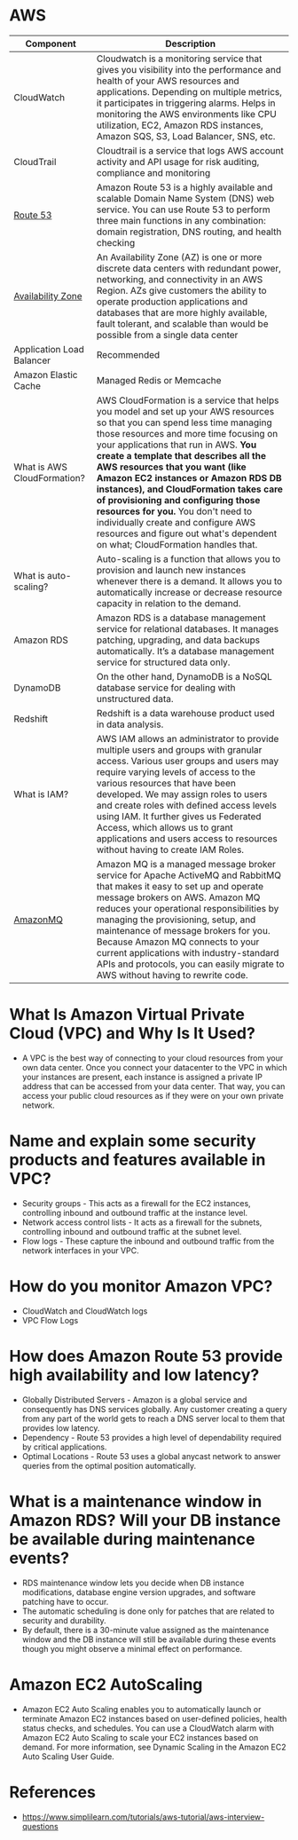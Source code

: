 

# AWS

Component|Description|
-----------|---------------------------------|
CloudWatch| Cloudwatch is a monitoring service that gives you visibility into the performance and health of your AWS resources and applications. Depending on multiple metrics, it participates in triggering alarms. Helps in monitoring the AWS environments like CPU utilization, EC2, Amazon RDS instances, Amazon SQS, S3, Load Balancer, SNS, etc.|
CloudTrail|Cloudtrail is a service that logs AWS account activity and API usage for risk auditing, compliance and monitoring|
[Route 53](https://docs.aws.amazon.com/Route53/latest/DeveloperGuide/Welcome.html)| Amazon Route 53 is a highly available and scalable Domain Name System (DNS) web service. You can use Route 53 to perform three main functions in any combination: domain registration, DNS routing, and health checking |
[Availability Zone](https://aws.amazon.com/about-aws/global-infrastructure/regions_az/)| An Availability Zone (AZ) is one or more discrete data centers with redundant power, networking, and connectivity in an AWS Region. AZs give customers the ability to operate production applications and databases that are more highly available, fault tolerant, and scalable than would be possible from a single data center|
Application Load Balancer | Recommended|
Amazon Elastic Cache | Managed Redis or Memcache |
What is AWS CloudFormation? | AWS CloudFormation is a service that helps you model and set up your AWS resources so that you can spend less time managing those resources and more time focusing on your applications that run in AWS. **You create a template that describes all the AWS resources that you want (like Amazon EC2 instances or Amazon RDS DB instances), and CloudFormation takes care of provisioning and configuring those resources for you.** You don't need to individually create and configure AWS resources and figure out what's dependent on what; CloudFormation handles that.|
What is auto-scaling? | Auto-scaling is a function that allows you to provision and launch new instances whenever there is a demand. It allows you to automatically increase or decrease resource capacity in relation to the demand.|
Amazon RDS | Amazon RDS is a database management service for relational databases. It manages patching, upgrading, and data backups automatically. It’s a database management service for structured data only.|
DynamoDB | On the other hand, DynamoDB is a NoSQL database service for dealing with unstructured data. |
Redshift | Redshift is a data warehouse product used in data analysis. |
What is IAM? | AWS IAM allows an administrator to provide multiple users and groups with granular access. Various user groups and users may require varying levels of access to the various resources that have been developed. We may assign roles to users and create roles with defined access levels using IAM. It further gives us Federated Access, which allows us to grant applications and users access to resources without having to create IAM Roles.|
[AmazonMQ](https://aws.amazon.com/amazon-mq/) | Amazon MQ is a managed message broker service for Apache ActiveMQ and RabbitMQ that makes it easy to set up and operate message brokers on AWS. Amazon MQ reduces your operational responsibilities by managing the provisioning, setup, and maintenance of message brokers for you. Because Amazon MQ connects to your current applications with industry-standard APIs and protocols, you can easily migrate to AWS without having to rewrite code.|

# What Is Amazon Virtual Private Cloud (VPC) and Why Is It Used?
- A VPC is the best way of connecting to your cloud resources from your own data center. Once you connect your datacenter to the VPC in which your instances are present, each instance is assigned a private IP address that can be accessed from your data center. That way, you can access your public cloud resources as if they were on your own private network.

# Name and explain some security products and features available in VPC?
- Security groups - This acts as a firewall for the EC2 instances, controlling inbound and outbound traffic at the instance level.
- Network access control lists - It acts as a firewall for the subnets, controlling inbound and outbound traffic at the subnet level.
- Flow logs - These capture the inbound and outbound traffic from the network interfaces in your VPC.

# How do you monitor Amazon VPC?
- CloudWatch and CloudWatch logs
- VPC Flow Logs

# How does Amazon Route 53 provide high availability and low latency?
- Globally Distributed Servers - Amazon is a global service and consequently has DNS services globally. Any customer creating a query from any part of the world gets to reach a DNS server local to them that provides low latency. 
- Dependency - Route 53 provides a high level of dependability required by critical applications.
- Optimal Locations - Route 53 uses a global anycast network to answer queries from the optimal position automatically.

# What is a maintenance window in Amazon RDS? Will your DB instance be available during maintenance events?
- RDS maintenance window lets you decide when DB instance modifications, database engine version upgrades, and software patching have to occur. 
- The automatic scheduling is done only for patches that are related to security and durability. 
- By default, there is a 30-minute value assigned as the maintenance window and the DB instance will still be available during these events though you might observe a minimal effect on performance.

# Amazon EC2 AutoScaling
- Amazon EC2 Auto Scaling enables you to automatically launch or terminate Amazon EC2 instances based on user-defined policies, health status checks, and schedules. You can use a CloudWatch alarm with Amazon EC2 Auto Scaling to scale your EC2 instances based on demand. For more information, see Dynamic Scaling in the Amazon EC2 Auto Scaling User Guide.

# References
- https://www.simplilearn.com/tutorials/aws-tutorial/aws-interview-questions

